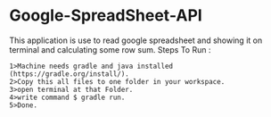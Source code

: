 # Google-SpreadSheet-API
This application is use to read google spreadsheet and showing it on terminal and calculating some row sum.
Steps To Run :

	1>Machine needs gradle and java installed (https://gradle.org/install/).
	2>Copy this all files to one folder in your workspace.
	3>open terminal at that Folder.
	4>write command $ gradle run.
	5>Done.
